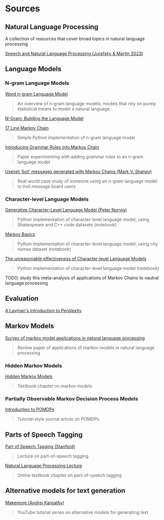 # Sources

## Natural Language Processing

A collection of resources that cover broad topics in natural language processing

[Speech and Natural Language Processing (Jurafsky & Martin 2023)](https://web.stanford.edu/~jurafsky/slp3/ed3book_jan72023.pdf)

## Language Models

### N-gram Language Models

[Word n-gram Language Model](https://en.wikipedia.org/wiki/Word_n-gram_language_model)

> An overview of n-gram language models, models that rely on purely statistical means to model a natural language.

[N-Gram: Building the Language Model](https://necromuralist.github.io/Neurotic-Networking/posts/nlp/n-gram-building-the-language-model/index.html)


[17 Line Markov Chain](https://theorangeduck.com/page/17-line-markov-chain)

> Simple Python implementation of n-gram language model

[Introducing Grammar Rules into Markov Chain](https://www2.hawaii.edu/~chin/661/Projects/AdvAI_Project_Report_Meek.pdf)

> Paper experimenting with adding grammar rules to an n-gram language model

[Usenet 'bot' messages generated with Markov Chains (Mark V. Shaney)](https://en.wikipedia.org/wiki/Mark_V._Shaney)

> Real-world case study of someone using an n-gram language model to troll message board users

### Character-level Language Models

[Generative Character-Level Language Model (Peter Norvig)](https://colab.research.google.com/github/norvig/pytudes/blob/main/ipynb/Goldberg.ipynb#scrollTo=WSuIHhK_DR9W)

> Python implementation of character-level language model, using Shakespeare and C++ code datasets (notebook)

[Markov Basics](https://github.com/unoti/markov-basics/blob/main/markov-basics.ipynb)

> Python implementation of character-level language model, using city names dataset (notebook)

[The unreasonable effectiveness of Character-level Language Models](https://nbviewer.org/gist/yoavg/d76121dfde2618422139)

> Python implementation of character-level language model (notebook)

TODO: study this meta-analysis of applications of Markov Chains to nautral language processing

## Evaluation

[A Layman's Introduction to Perplexity](https://blog.echen.me/2021/12/23/a-laymans-introduction-to-perplexity-in-nlp/)

## Markov Models

[Survey of markov model applications in natural language processing](https://www.researchgate.net/profile/Farrukh-Nadeem-2/publication/363000243_Markov_Models_Applications_in_Natural_Language_Processing_A_Survey/links/64c7e6c5902de670aa16fbac/Markov-Models-Applications-in-Natural-Language-Processing-A-Survey.pdf)

> Review paper of applications of markov models in natural language processing

### Hidden Markov Models

[Hidden Markov Models](https://web.stanford.edu/~jurafsky/slp3/A.pdf)

> Textbook chapter on markov models

### Partially Observable Markov Decision Process Models

[Introduction to POMDPs](https://besjournals.onlinelibrary.wiley.com/doi/full/10.1111/2041-210X.13692)

> Tutorial-style journal article on POMDPs 

## Parts of Speech Tagging

[Part of Speech Tagging (Stanford)](https://web.stanford.edu/~jurafsky/slp3/old_oct19/8.pdf)

> Lecture on part-of-speech tagging

[Natural Language Processing Lecture](https://hannibunny.github.io/nlpbook/03postagging/01tagsetsAndAlgorithms.html)

> Online textbook chapter on part-of-speech tagging

## Alternative models for text generation

[Makemore (Andrej Karpathy)](https://www.youtube.com/watch?v=PaCmpygFfXo&list=PLAqhIrjkxbuWI23v9cThsA9GvCAUhRvKZ&index=4)

> YouTube tutorial series on alternative models for generating text